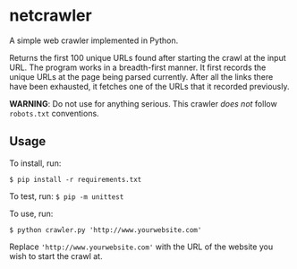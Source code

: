 # netcrawler

A simple web crawler implemented in Python.

Returns the first 100 unique URLs found after starting the crawl at the input URL. The program works in a breadth-first manner. It first records the unique URLs at the page being parsed currently. After all the links there have been exhausted, it fetches one of the URLs that it recorded previously.

**WARNING**: Do not use for anything serious. This crawler *does not* follow `robots.txt` conventions.

## Usage
To install, run:

```$ pip install -r requirements.txt```

To test, run:
```$ pip -m unittest```

To use, run:

```$ python crawler.py 'http://www.yourwebsite.com'```

Replace `'http://www.yourwebsite.com'` with the URL of the website you wish to start the crawl at.

